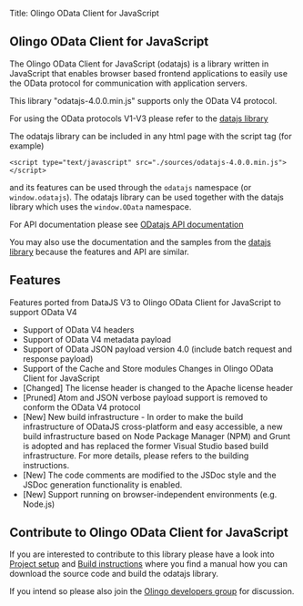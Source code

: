 Title: Olingo OData Client for JavaScript

## Olingo OData Client for JavaScript
The Olingo OData Client for JavaScript (odatajs) is a library written in JavaScript that enables browser based frontend applications to easily use the OData protocol for communication with application servers.

This library "odatajs-4.0.0.min.js" supports only the OData V4 protocol.

For using the OData protocols V1-V3 please refer to the [datajs library](http://datajs.codeplex.com/)

The odatajs library can be included in any html page with the script tag (for example)
```
<script type="text/javascript" src="./sources/odatajs-4.0.0.min.js"></script>
```
and its features can be used through the `odatajs` namespace (or `window.odatajs`). The odatajs library can be used together with the datajs library which uses the `window.OData` namespace.

For API documentation please see [ODatajs API documentation](http://olingo.apache.org/doc/javascript/apidoc/index.html)

You may also use the documentation and the samples from the [datajs library](http://datajs.codeplex.com/documentation) because the features and API are similar.

## Features

Features ported from DataJS V3 to Olingo OData Client for JavaScript to support OData V4

* Support of OData V4 headers
* Support of OData V4 metadata payload
* Support of OData JSON payload version 4.0 (include batch request and response payload)
* Support of the Cache and Store modules
Changes in Olingo OData Client for JavaScript
* [Changed] The license header is changed to the Apache license header
* [Pruned] Atom and JSON verbose payload support is removed to conform the OData V4 protocol
* [New] New build infrastructure - 
In order to make the build infrastructure of ODataJS cross-platform and easy accessible, a new build infrastructure based on Node Package Manager (NPM) and Grunt is adopted and has replaced the former Visual Studio based build infrastructure. For more details, please refers to the building instructions.
* [New] The code comments are modified to the JSDoc style and the JSDoc generation functionality is enabled.
* [New] Support running on browser-independent environments (e.g. Node.js)

## Contribute to Olingo OData Client for JavaScript
If you are interested to contribute to this library please have a look into [Project setup](http://olingo.apache.org/doc/javascript/project-setup.html) and [Build instructions](http://olingo.apache.org/doc/javascript/project-build.html) where you find a manual how you can download the source code and build the odatajs library.

If you intend so please also join the [Olingo developers group](http://olingo.apache.org/support.html) for discussion.